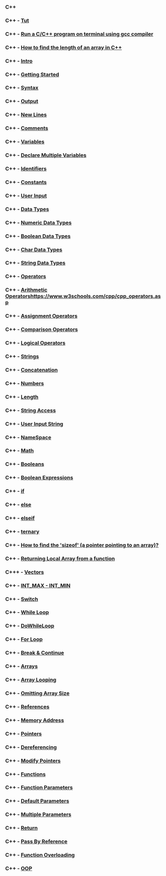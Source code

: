 ### C++

### C++ - [Tut](https://www.w3schools.com/cpp/default.asp)

### C++ - [Run a C/C++ program on terminal using gcc compiler](https://rupinderjeetkaur.wordpress.com/2014/06/20/run-a-cc-program-on-terminal-using-gcc-compiler/)

### C++ - [How to find the length of an ​array in C++](https://www.educative.io/edpresso/how-to-find-the-length-of-an-array-in-cpp)

### C++ - [Intro](https://www.w3schools.com/cpp/cpp_intro.asp)

### C++ - [Getting Started](https://www.w3schools.com/cpp/cpp_getstarted.asp)

### C++ - [Syntax](https://www.w3schools.com/cpp/cpp_syntax.asp)

### C++ - [Output](https://www.w3schools.com/cpp/cpp_output.asp)

### C++ - [New Lines](https://www.w3schools.com/cpp/cpp_new_lines.asp)

### C++ - [Comments](https://www.w3schools.com/cpp/cpp_comments.asp)

### C++ - [Variables](https://www.w3schools.com/cpp/cpp_variables.asp)

### C++ - [Declare Multiple Variables](https://www.w3schools.com/cpp/cpp_variables_multiple.asp)

### C++ - [Identifiers](https://www.w3schools.com/cpp/cpp_variables_identifiers.asp)

### C++ - [Constants](https://www.w3schools.com/cpp/cpp_variables_constants.asp)

### C++ - [User Input](https://www.w3schools.com/cpp/cpp_user_input.asp)

### C++ - [Data Types](https://www.w3schools.com/cpp/cpp_data_types.asp)

### C++ - [Numeric Data Types](https://www.w3schools.com/cpp/cpp_data_types_numeric.asp)

### C++ - [Boolean Data Types](https://www.w3schools.com/cpp/cpp_data_types_bool.asp)

### C++ - [Char Data Types](https://www.w3schools.com/cpp/cpp_data_types_char.asp)

### C++ - [String Data Types](https://www.w3schools.com/cpp/cpp_data_types_string.asp)

### C++ - [Operators](https://www.w3schools.com/cpp/cpp_operators.asp)

### C++ - [Arithmetic Operators]()https://www.w3schools.com/cpp/cpp_operators.asp

### C++ - [Assignment Operators](https://www.w3schools.com/cpp/cpp_operators_assignment.asp)

### C++ - [Comparison Operators](https://www.w3schools.com/cpp/cpp_operators_comparison.asp)

### C++ - [Logical Operators](https://www.w3schools.com/cpp/cpp_operators_logical.asp)

### C++ - [Strings](https://www.w3schools.com/cpp/cpp_strings.asp)

### C++ - [Concatenation](https://www.w3schools.com/cpp/cpp_strings_concat.asp)

### C++ - [Numbers](https://www.w3schools.com/cpp/cpp_strings_numbers.asp)

### C++ - [Length](https://www.w3schools.com/cpp/cpp_strings_length.asp)

### C++ - [String Access](https://www.w3schools.com/cpp/cpp_strings_access.asp)

### C++ - [User Input String](https://www.w3schools.com/cpp/cpp_strings_input.asp)

### C++ - [NameSpace](https://www.w3schools.com/cpp/cpp_strings_namespace.asp)

### C++ - [Math](https://www.w3schools.com/cpp/cpp_math.asp)

### C++ - [Booleans](https://www.w3schools.com/cpp/cpp_booleans.asp)

### C++ - [Boolean Expressions](https://www.w3schools.com/cpp/cpp_booleans_expressions.asp)

### C++ - [if](https://www.w3schools.com/cpp/cpp_conditions.asp)

### C++ - [else](https://www.w3schools.com/cpp/cpp_conditions_else.asp)

### C++ - [elseif](https://www.w3schools.com/cpp/cpp_conditions_elseif.asp)

### C++ - [ternary](https://www.w3schools.com/cpp/cpp_conditions_shorthand.asp)

### C++ - [How to find the 'sizeof' (a pointer pointing to an array)?](https://stackoverflow.com/questions/492384/how-to-find-the-sizeof-a-pointer-pointing-to-an-array)

### C++ - [Returning Local Array from a function](https://www.geeksforgeeks.org/return-local-array-c-function/)

### C+++ - [Vectors](https://www.geeksforgeeks.org/vector-in-cpp-stl/)

### C++ - [INT_MAX - INT_MIN](https://www.geeksforgeeks.org/int_max-int_min-cc-applications/#:~:text=INT_MIN%20specifies%20that%20an%20integer,Value%20of%20INT_MAX%20is%20%2B2147483647.)

### C++ - [Switch](https://www.w3schools.com/cpp/cpp_switch.asp)

### C++ - [While Loop](https://www.w3schools.com/cpp/cpp_while_loop.asp)

### C++ - [DoWhileLoop](https://www.w3schools.com/cpp/cpp_do_while_loop.asp)

### C++ - [For Loop](https://www.w3schools.com/cpp/cpp_for_loop.asp)

### C++ - [Break & Continue](https://www.w3schools.com/cpp/cpp_break.asp)

### C++ - [Arrays](https://www.w3schools.com/cpp/cpp_arrays.asp)

### C++ - [Array Looping](https://www.w3schools.com/cpp/cpp_arrays_loop.asp)

### C++ - [Omitting Array Size](https://www.w3schools.com/cpp/cpp_arrays_omit.asp)

### C++ - [References](https://www.w3schools.com/cpp/cpp_references.asp)

### C++ - [Memory Address](https://www.w3schools.com/cpp/cpp_references_memory.asp)

### C++ - [Pointers](https://www.w3schools.com/cpp/cpp_pointers.asp)

### C++ - [Dereferencing](https://www.w3schools.com/cpp/cpp_pointers_dereference.asp)

### C++ - [Modify Pointers](https://www.w3schools.com/cpp/cpp_pointers_modify.asp)

### C++ - [Functions](https://www.w3schools.com/cpp/cpp_functions.asp)

### C++ - [Function Parameters](https://www.w3schools.com/cpp/cpp_function_param.asp)

### C++ - [Default Parameters](https://www.w3schools.com/cpp/cpp_function_default.asp)

### C++ - [Multiple Parameters](https://www.w3schools.com/cpp/cpp_function_multiple.asp)

### C++ - [Return](https://www.w3schools.com/cpp/cpp_function_return.asp)

### C++ - [Pass By Reference](https://www.w3schools.com/cpp/cpp_function_reference.asp)

### C++ - [Function Overloading](https://www.w3schools.com/cpp/cpp_function_overloading.asp)

### C++ - [OOP](https://www.w3schools.com/cpp/cpp_oop.asp)